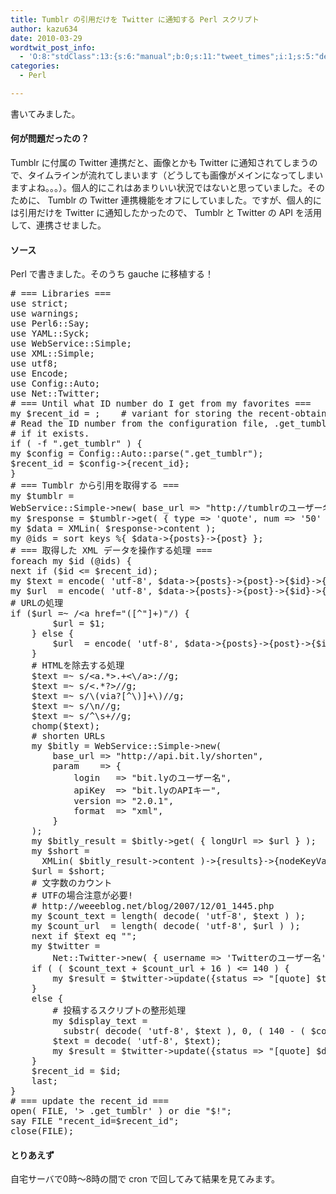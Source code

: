 ```yaml
---
title: Tumblr の引用だけを Twitter に通知する Perl スクリプト
author: kazu634
date: 2010-03-29
wordtwit_post_info:
  - 'O:8:"stdClass":13:{s:6:"manual";b:0;s:11:"tweet_times";i:1;s:5:"delay";i:0;s:7:"enabled";i:1;s:10:"separation";s:2:"60";s:7:"version";s:3:"3.7";s:14:"tweet_template";b:0;s:6:"status";i:2;s:6:"result";a:0:{}s:13:"tweet_counter";i:2;s:13:"tweet_log_ids";a:1:{i:0;i:5199;}s:9:"hash_tags";a:0:{}s:8:"accounts";a:1:{i:0;s:7:"kazu634";}}'
categories:
  - Perl

---
```

<div class="section">
<p>
    書いてみました。
</p>
  
<h4>
    何が問題だったの？
</h4>
  
<p>
    Tumblr に付属の Twitter 連携だと、画像とかも Twitter に通知されてしまうので、タイムラインが流れてしまいます（どうしても画像がメインになってしまいますよね。。。）。個人的にこれはあまりいい状況ではないと思っていました。そのために、 Tumblr の Twitter 連携機能をオフにしていました。ですが、個人的には引用だけを Twitter に通知したかったので、 Tumblr と Twitter の API を活用して、連携させました。
</p>
  
<h4>
    ソース
</h4>
  
<p>
    Perl で書きました。そのうち gauche に移植する！
</p>
  
<pre class="syntax-highlight">
# === Libraries ===
use strict<span class="synComment">;</span>
use warnings<span class="synComment">;</span>
use Perl<span class="synConstant">6</span>::Say<span class="synComment">;</span>
use YAML::Syck<span class="synComment">;</span>
use WebService::Simple<span class="synComment">;</span>
use XML::Simple<span class="synComment">;</span>
use utf<span class="synConstant">8</span><span class="synComment">;</span>
use Encode<span class="synComment">;</span>
use Config::Auto<span class="synComment">;</span>
use Net::Twitter<span class="synComment">;</span>
# === Until what ID <span class="synStatement">number</span> <span class="synStatement">do</span> I <span class="synStatement">get</span> from my favorites ===
my $recent_id <span class="synStatement">=</span> <span class="synConstant"></span><span class="synComment">;    # variant for storing the recent-obtained ID number</span>
# Read <span class="synStatement">the</span> ID <span class="synStatement">number</span> from <span class="synStatement">the</span> configuration file, .get_tumblr,
# <span class="synStatement">if</span> it exists.
<span class="synStatement">if</span> <span class="synSpecial">(</span> -f <span class="synConstant">&#34;.get_tumblr&#34;</span> <span class="synSpecial">)</span> {
my $config <span class="synStatement">=</span> Config::Auto::parse<span class="synSpecial">(</span><span class="synConstant">&#34;.get_tumblr&#34;</span><span class="synSpecial">)</span><span class="synComment">;</span>
$recent_id <span class="synStatement">=</span> $config-&#62;{recent_id}<span class="synComment">;</span>
}
# === Tumblr から引用を取得する ===
my $tumblr <span class="synStatement">=</span>
WebService::Simple-&#62;new<span class="synSpecial">(</span> base_url =&#62; <span class="synConstant">&#34;http://tumblrのユーザー名.tumblr.com/api/read&#34;</span>, <span class="synSpecial">)</span><span class="synComment">;</span>
my $response <span class="synStatement">=</span> $tumblr-&#62;get<span class="synSpecial">(</span> { <span class="synStatement">type</span> =&#62; <span class="synSpecial">'</span><span class="synIdentifier">quote</span><span class="synSpecial">'</span><span class="synIdentifier">,</span> num =&#62; <span class="synSpecial">'</span><span class="synIdentifier">50</span><span class="synSpecial">'</span> } <span class="synSpecial">)</span><span class="synComment">;</span>
my $data <span class="synStatement">=</span> XMLin<span class="synSpecial">(</span> $response-&#62;content <span class="synSpecial">)</span><span class="synComment">;</span>
my @ids <span class="synStatement">=</span> <span class="synStatement">sort</span> keys %{ $data-&#62;{posts}-&#62;{post} }<span class="synComment">;</span>
# === 取得した XML データを操作する処理 ===
foreach my $id <span class="synSpecial">(</span>@ids<span class="synSpecial">)</span> {
next <span class="synStatement">if</span> <span class="synSpecial">(</span>$id <span class="synStatement">&#60;=</span> $recent_id<span class="synSpecial">)</span><span class="synComment">;</span>
my $text <span class="synStatement">=</span> encode<span class="synSpecial">(</span> <span class="synSpecial">'</span><span class="synIdentifier">utf-8</span><span class="synSpecial">'</span><span class="synIdentifier">,</span> $data-&#62;{posts}-&#62;{post}-&#62;{$id}-&#62;{<span class="synConstant">&#34;quote-text&#34;</span>} <span class="synSpecial">)</span><span class="synComment">;</span>
my $url  <span class="synStatement">=</span> encode<span class="synSpecial">(</span> <span class="synSpecial">'</span><span class="synIdentifier">utf-8</span><span class="synSpecial">'</span><span class="synIdentifier">,</span> $data-&#62;{posts}-&#62;{post}-&#62;{$id}-&#62;{<span class="synConstant">&#34;quote-source&#34;</span>} <span class="synSpecial">)</span><span class="synComment">;</span>
# URLの処理
<span class="synStatement">if</span> <span class="synSpecial">(</span>$url <span class="synStatement">=</span>~ /&#60;a href=<span class="synConstant">&#34;([^&#34;</span>]+<span class="synSpecial">)</span><span class="synConstant">&#34;/) {</span>
<span class="synConstant">        $url = $1;</span>
<span class="synConstant">    } else {</span>
<span class="synConstant">        $url  = encode( 'utf-8', $data-&#62;{posts}-&#62;{post}-&#62;{$id}-&#62;{&#34;</span>url<span class="synConstant">&#34;} );</span>
<span class="synConstant">    }</span>
<span class="synConstant">    # HTMLを除去する処理</span>
<span class="synConstant">    $text =~ s/&#60;a.*&#62;.+&#60;\/a&#62;://g;</span>
<span class="synConstant">    $text =~ s/&#60;.*?&#62;//g;</span>
<span class="synConstant">    $text =~ s/\(via?[^\)]+\)//g;</span>
<span class="synConstant">    $text =~ s/\n//g;</span>
<span class="synConstant">    $text =~ s/^\s+//g;</span>
<span class="synConstant">    chomp($text);</span>
<span class="synConstant">    # shorten URLs</span>
<span class="synConstant">    my $bitly = WebService::Simple-&#62;new(</span>
<span class="synConstant">        base_url =&#62; &#34;</span>http://api.<span class="synStatement">bit</span>.ly/shorten<span class="synConstant">&#34;,</span>
<span class="synConstant">        param    =&#62; {</span>
<span class="synConstant">            login   =&#62; &#34;</span><span class="synStatement">bit</span>.lyのユーザー名<span class="synConstant">&#34;,</span>
<span class="synConstant">            apiKey  =&#62; &#34;</span><span class="synStatement">bit</span>.lyのAPIキー<span class="synConstant">&#34;,</span>
<span class="synConstant">            version =&#62; &#34;2.0.1&#34;,</span>
<span class="synConstant">            format  =&#62; &#34;</span>xml<span class="synConstant">&#34;,</span>
<span class="synConstant">        }</span>
<span class="synConstant">    );</span>
<span class="synConstant">    my $bitly_result = $bitly-&#62;get( { longUrl =&#62; $url } );</span>
<span class="synConstant">    my $short =</span>
<span class="synConstant">      XMLin( $bitly_result-&#62;content )-&#62;{results}-&#62;{nodeKeyVal}-&#62;{shortUrl};</span>
<span class="synConstant">    $url = $short;</span>
<span class="synConstant">    # 文字数のカウント</span>
<span class="synConstant">    # UTFの場合注意が必要!</span>
<span class="synConstant">    # http://weeeblog.net/blog/2007/12/01_1445.php</span>
<span class="synConstant">    my $count_text = length( decode( 'utf-8', $text ) );</span>
<span class="synConstant">    my $count_url  = length( decode( 'utf-8', $url ) );</span>
<span class="synConstant">    next if $text eq &#34;&#34;;</span>
<span class="synConstant">    my $twitter =</span>
<span class="synConstant">        Net::Twitter-&#62;new( { username =&#62; 'Twitterのユーザー名', password =&#62; 'Twitterのパスワード' } );</span>
<span class="synConstant">    if ( ( $count_text + $count_url + 16 ) &#60;= 140 ) {</span>
<span class="synConstant">        my $result = $twitter-&#62;update({status =&#62; &#34;</span>[<span class="synStatement">quote</span>] $text $url<span class="synConstant">&#34;});</span>
<span class="synConstant">    }</span>
<span class="synConstant">    else {</span>
<span class="synConstant">        # 投稿するスクリプトの整形処理</span>
<span class="synConstant">        my $display_text =</span>
<span class="synConstant">          substr( decode( 'utf-8', $text ), 0, ( 140 - ( $count_url + 12 ) ) );</span>
<span class="synConstant">        $text = decode( 'utf-8', $text);</span>
<span class="synConstant">        my $result = $twitter-&#62;update({status =&#62; &#34;</span>[<span class="synStatement">quote</span>] $display_text... $url<span class="synConstant">&#34;});</span>
<span class="synConstant">    }</span>
<span class="synConstant">    $recent_id = $id;</span>
<span class="synConstant">    last;</span>
<span class="synConstant">}</span>
<span class="synConstant"># === update the recent_id ===</span>
<span class="synConstant">open( FILE, '&#62; .get_tumblr' ) or die &#34;</span>$!<span class="synConstant">&#34;;</span>
<span class="synConstant">say FILE &#34;</span>recent_id=$recent_id<span class="synConstant">&#34;;</span>
<span class="synConstant">close(FILE);</span>
</pre>
  
<h4>
    とりあえず
</h4>
  
<p>
    自宅サーバで0時～8時の間で cron で回してみて結果を見てみます。
</p>
</div>

